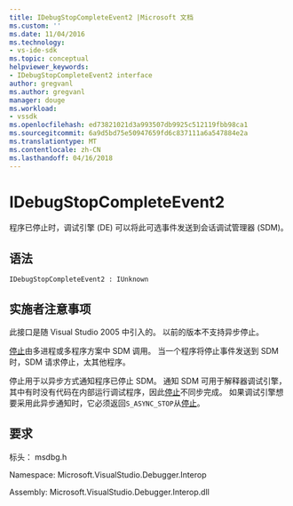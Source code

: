 ```yaml
---
title: IDebugStopCompleteEvent2 |Microsoft 文档
ms.custom: ''
ms.date: 11/04/2016
ms.technology:
- vs-ide-sdk
ms.topic: conceptual
helpviewer_keywords:
- IDebugStopCompleteEvent2 interface
author: gregvanl
ms.author: gregvanl
manager: douge
ms.workload:
- vssdk
ms.openlocfilehash: ed73821021d3a993507db9925c512119fbb98ca1
ms.sourcegitcommit: 6a9d5bd75e50947659fd6c837111a6a547884e2a
ms.translationtype: MT
ms.contentlocale: zh-CN
ms.lasthandoff: 04/16/2018
---
```

# <a name="idebugstopcompleteevent2"></a>IDebugStopCompleteEvent2

程序已停止时，调试引擎 (DE) 可以将此可选事件发送到会话调试管理器 (SDM)。

## <a name="syntax"></a>语法

```
IDebugStopCompleteEvent2 : IUnknown
```

## <a name="notes-for-implementers"></a>实施者注意事项

此接口是随 Visual Studio 2005 中引入的。 以前的版本不支持异步停止。

[停止](../../../extensibility/debugger/reference/idebugengineprogram2-stop.md)由多进程或多程序方案中 SDM 调用。 当一个程序将停止事件发送到 SDM 时，SDM 请求停止，太其他程序。

停止用于以异步方式通知程序已停止 SDM。 通知 SDM 可用于解释器调试引擎，其中有时没有代码在内部运行调试程序，因此[停止](../../../extensibility/debugger/reference/idebugengineprogram2-stop.md)不同步完成。 如果调试引擎想要采用此异步通知时，它必须返回`S_ASYNC_STOP`从[停止](../../../extensibility/debugger/reference/idebugengineprogram2-stop.md)。

## <a name="requirements"></a>要求

标头： msdbg.h

Namespace: Microsoft.VisualStudio.Debugger.Interop

Assembly: Microsoft.VisualStudio.Debugger.Interop.dll